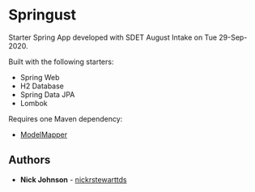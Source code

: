 # Springust

Starter Spring App developed with SDET August Intake on Tue 29-Sep-2020.

Built with the following starters:

- Spring Web
- H2 Database
- Spring Data JPA
- Lombok

Requires one Maven dependency:

- [ModelMapper](https://mvnrepository.com/artifact/org.modelmapper/modelmapper/2.3.8)

## Authors

- **Nick Johnson** - [nickrstewarttds](https://github.com/nickrstewarttds)

